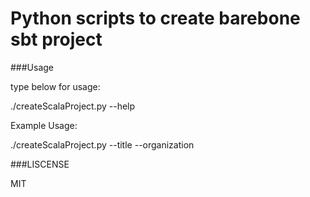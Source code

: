 # Python  scripts to create barebone sbt project

###Usage

type below for usage:

  ./createScalaProject.py --help 

Example Usage:

  ./createScalaProject.py --title <project name> --organization <organization>

###LISCENSE

  MIT
